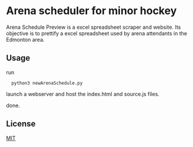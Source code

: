 # Arena scheduler for minor hockey

Arena Schedule Preview is a excel spreadsheet scraper and website. Its objective is to prettify 
a excel spreadsheet used by arena attendants in the Edmonton area. 

## Usage 

run
```
  python3 newArenaSchedule.py
```

launch a webserver and host the index.html and source.js files. 

done. 

## License
[MIT](https://choosealicense.com/licenses/mit/)
